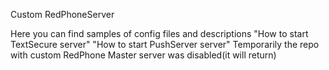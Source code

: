 Custom RedPhoneServer

Here you can find samples of config files and descriptions
    "How to start TextSecure server"
    "How to start PushServer server"
Temporarily the repo with custom RedPhone Master server was disabled(it will return)
